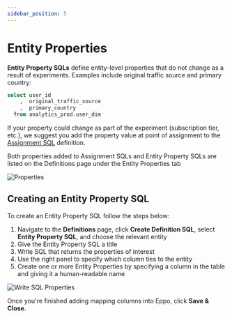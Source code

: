 ```yaml
---
sidebar_position: 5
---
```


# Entity Properties

**Entity Property SQLs** define entity-level properties that do not change as a result of experiments. Examples include original traffic source and primary country:

```sql
select user_id
    ,  original_traffic_source
    ,  primary_country
  from analytics_prod.user_dim
```

If your property could change as part of the experiment (subscription tier, etc.), we suggest you add the property value at point of assignment to the [Assignment SQL](/data-management/definitions/assignment-sql) definition.

Both properties added to Assignment SQLs and Entity Property SQLs are listed on the Definitions page under the Entity Properties tab

![Properties](/img/building-experiments/dimensions-from-bnpl.png)

## Creating an Entity Property SQL

To create an Entity Property SQL follow the steps below:
1. Navigate to the **Definitions** page, click **Create Definition SQL**, select **Entity Property SQL**, and choose the relevant entity
2. Give the Entity Property SQL a title
3. Write SQL that returns the properties of interest
4. Use the right panel to specify which column ties to the entity
5. Create one or more Entity Properties by specifying a column in the table and giving it a human-readable name

![Write SQL Properties](/img/building-experiments/dimension-sql-query.png)

Once you're finished adding mapping columns into Eppo, click **Save & Close**.
